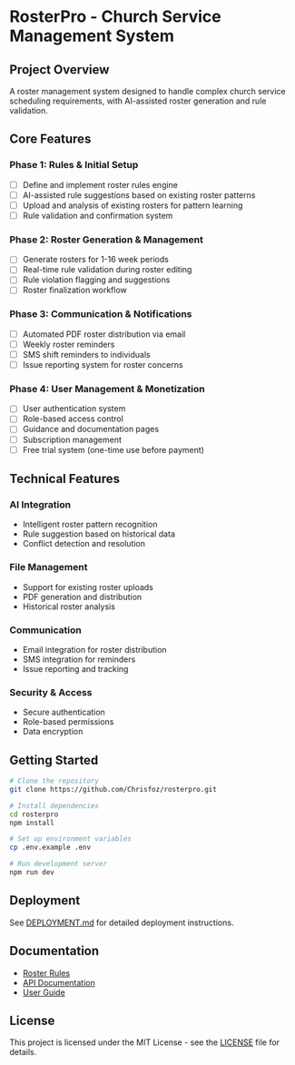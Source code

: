 # RosterPro - Church Service Management System

## Project Overview
A roster management system designed to handle complex church service scheduling requirements, with AI-assisted roster generation and rule validation.

## Core Features

### Phase 1: Rules & Initial Setup
- [ ] Define and implement roster rules engine
- [ ] AI-assisted rule suggestions based on existing roster patterns
- [ ] Upload and analysis of existing rosters for pattern learning
- [ ] Rule validation and confirmation system

### Phase 2: Roster Generation & Management
- [ ] Generate rosters for 1-16 week periods
- [ ] Real-time rule validation during roster editing
- [ ] Rule violation flagging and suggestions
- [ ] Roster finalization workflow

### Phase 3: Communication & Notifications
- [ ] Automated PDF roster distribution via email
- [ ] Weekly roster reminders
- [ ] SMS shift reminders to individuals
- [ ] Issue reporting system for roster concerns

### Phase 4: User Management & Monetization
- [ ] User authentication system
- [ ] Role-based access control
- [ ] Guidance and documentation pages
- [ ] Subscription management
- [ ] Free trial system (one-time use before payment)

## Technical Features

### AI Integration
- Intelligent roster pattern recognition
- Rule suggestion based on historical data
- Conflict detection and resolution

### File Management
- Support for existing roster uploads
- PDF generation and distribution
- Historical roster analysis

### Communication
- Email integration for roster distribution
- SMS integration for reminders
- Issue reporting and tracking

### Security & Access
- Secure authentication
- Role-based permissions
- Data encryption

## Getting Started

```bash
# Clone the repository
git clone https://github.com/Chrisfoz/rosterpro.git

# Install dependencies
cd rosterpro
npm install

# Set up environment variables
cp .env.example .env

# Run development server
npm run dev
```

## Deployment

See [DEPLOYMENT.md](./docs/DEPLOYMENT.md) for detailed deployment instructions.

## Documentation

- [Roster Rules](./docs/ROSTER_RULES.md)
- [API Documentation](./docs/API.md)
- [User Guide](./docs/USER_GUIDE.md)

## License

This project is licensed under the MIT License - see the [LICENSE](LICENSE) file for details.
